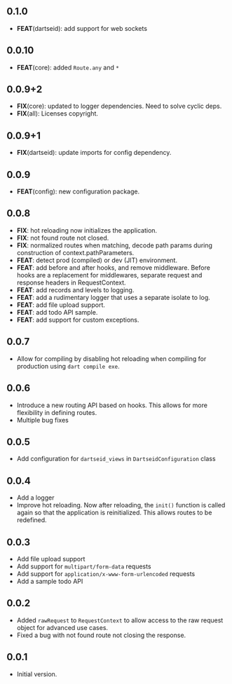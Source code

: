 ## 0.1.0

- **FEAT**(dartseid): add support for web sockets

## 0.0.10

- **FEAT**(core): added `Route.any` and `*`

## 0.0.9+2

 - **FIX**(core): updated to logger dependencies. Need to solve cyclic deps.
 - **FIX**(all): Licenses copyright.

## 0.0.9+1

 - **FIX**(dartseid): update imports for config dependency.

## 0.0.9

 - **FEAT**(config): new configuration package.

## 0.0.8

 - **FIX**: hot reloading now initializes the application.
 - **FIX**: not found route not closed.
 - **FIX**: normalized routes when matching, decode path params during construction of context.pathParameters.
 - **FEAT**: detect prod (compiled) or dev (JIT) environment.
 - **FEAT**: add before and after hooks, and remove middleware. Before hooks are a replacement for middlewares, separate request and response headers in RequestContext.
 - **FEAT**: add records and levels to logging.
 - **FEAT**: add a rudimentary logger that uses a separate isolate to log.
 - **FEAT**: add file upload support.
 - **FEAT**: add todo API sample.
 - **FEAT**: add support for custom exceptions.

## 0.0.7

- Allow for compiling by disabling hot reloading when compiling for production using `dart compile exe`.

## 0.0.6

- Introduce a new routing API based on hooks. This allows for more flexibility in defining routes.
- Multiple bug fixes

## 0.0.5

- Add configuration for `dartseid_views` in `DartseidConfiguration` class

## 0.0.4

- Add a logger
- Improve hot reloading. Now after reloading, the `init()` function is called again so that the application is
  reinitialized. This allows routes to be redefined.

## 0.0.3

- Add file upload support
- Add support for `multipart/form-data` requests
- Add support for `application/x-www-form-urlencoded` requests
- Add a sample todo API

## 0.0.2

- Added `rawRequest` to `RequestContext` to allow access to the raw request object for advanced use cases.
- Fixed a bug with not found route not closing the response.

## 0.0.1

- Initial version.
